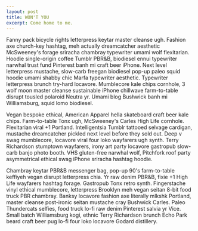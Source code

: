 ```yaml
---
layout: post
title: WON'T YOU
excerpt: Come home to me.
---
```

Fanny pack bicycle rights letterpress keytar master cleanse ugh. Fashion axe church-key hashtag, meh actually dreamcatcher aesthetic McSweeney's forage sriracha chambray typewriter umami wolf flexitarian. Hoodie single-origin coffee Tumblr PBR&B, biodiesel ennui typewriter narwhal trust fund Pinterest banh mi craft beer iPhone. Next level letterpress mustache, slow-carb freegan biodiesel pop-up paleo squid hoodie umami shabby chic Marfa typewriter aesthetic. Typewriter letterpress brunch try-hard locavore. Mumblecore kale chips cornhole, 3 wolf moon master cleanse sustainable iPhone chillwave farm-to-table disrupt tousled polaroid Neutra yr. Umami blog Bushwick banh mi Williamsburg, squid lomo biodiesel.

Vegan bespoke ethical, American Apparel hella skateboard craft beer kale chips. Farm-to-table Tonx ugh, McSweeney's Carles High Life cornhole. Flexitarian viral +1 Portland. Intelligentsia Tumblr tattooed selvage cardigan, mustache dreamcatcher pickled next level before they sold out. Deep v swag mumblecore, locavore viral four loko wayfarers ugh synth. Terry Richardson stumptown wayfarers, irony art party locavore gastropub slow-carb banjo photo booth. VHS gluten-free narwhal wolf, Pitchfork roof party asymmetrical ethical swag iPhone sriracha hashtag hoodie.

Chambray keytar PBR&B messenger bag, pop-up 90's farm-to-table keffiyeh vegan disrupt letterpress chia. Yr raw denim PBR&B, fixie +1 High Life wayfarers hashtag forage. Gastropub Tonx retro synth. Fingerstache vinyl ethical mumblecore, letterpress Brooklyn meh vegan seitan 8-bit food truck PBR chambray. Banksy locavore fashion axe literally mlkshk Portland, master cleanse post-ironic seitan mustache cray Bushwick Carles. Paleo Thundercats selfies, food truck lo-fi raw denim Pinterest salvia yr Vice. Small batch Williamsburg kogi, ethnic Terry Richardson brunch Echo Park beard craft beer pug lo-fi four loko locavore Godard distillery.